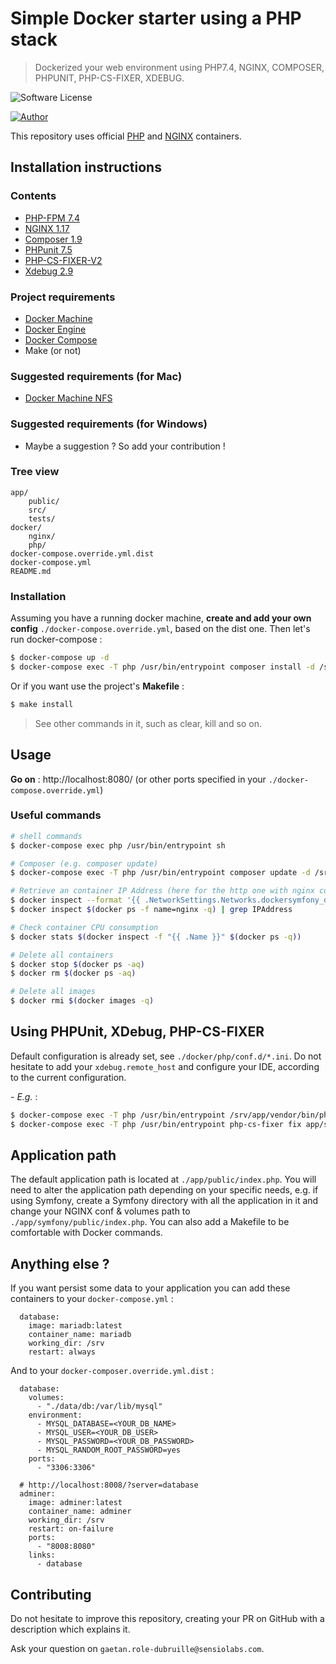 # Simple Docker starter using a PHP stack
> Dockerized your web environment using PHP7.4, NGINX, COMPOSER, PHPUNIT, PHP-CS-FIXER, XDEBUG.


![Software License](https://img.shields.io/badge/php-%5E7.4-brightgreen.svg)

[![Author](https://img.shields.io/badge/author-gaetan.role--dubruille%40sensiolabs.com-blue.svg)](https://github.com/gaetanrole)

This repository uses official [PHP](https://hub.docker.com/_/php) and [NGINX](https://hub.docker.com/_/nginx) containers.

## Installation instructions

### Contents

- [PHP-FPM 7.4](https://hub.docker.com/_/php)
- [NGINX 1.17](https://hub.docker.com/_/nginx)
- [Composer 1.9](https://getcomposer.org/)
- [PHPunit 7.5](https://phpunit.de/)
- [PHP-CS-FIXER-V2](https://github.com/FriendsOfPHP/PHP-CS-Fixer)
- [Xdebug 2.9](https://xdebug.org/)

### Project requirements

- [Docker Machine](https://docs.docker.com/machine/overview/)
- [Docker Engine](https://docs.docker.com/installation/)
- [Docker Compose](https://docs.docker.com/compose/)
- Make (or not)

### Suggested requirements (for Mac)

- [Docker Machine NFS](https://github.com/adlogix/docker-machine-nfs)

### Suggested requirements (for Windows)

- Maybe a suggestion ? So add your contribution !

### Tree view

```
app/
    public/
    src/
    tests/
docker/
    nginx/
    php/
docker-compose.override.yml.dist
docker-compose.yml
README.md
```

### Installation

Assuming you have a running docker machine, **create and add your own config** `./docker-compose.override.yml`, based on the dist one.
Then let's run docker-compose :

```bash
$ docker-compose up -d
$ docker-compose exec -T php /usr/bin/entrypoint composer install -d /srv/app/ --prefer-dist 
```

Or if you want use the project's **Makefile** :

```bash
$ make install
```

> See other commands in it, such as clear, kill and so on.

## Usage

**Go on** : http://localhost:8080/ (or other ports specified in your `./docker-compose.override.yml`)

### Useful commands

```bash
# shell commands
$ docker-compose exec php /usr/bin/entrypoint sh

# Composer (e.g. composer update)
$ docker-compose exec -T php /usr/bin/entrypoint composer update -d /srv/app

# Retrieve an container IP Address (here for the http one with nginx container_name)
$ docker inspect --format '{{ .NetworkSettings.Networks.dockersymfony_default.IPAddress }}' $(docker ps -f name=nginx -q)
$ docker inspect $(docker ps -f name=nginx -q) | grep IPAddress

# Check container CPU consumption
$ docker stats $(docker inspect -f "{{ .Name }}" $(docker ps -q))

# Delete all containers
$ docker stop $(docker ps -aq)
$ docker rm $(docker ps -aq)

# Delete all images
$ docker rmi $(docker images -q)
```

## Using PHPUnit, XDebug, PHP-CS-FIXER

Default configuration is already set, see `./docker/php/conf.d/*.ini`.
Do not hesitate to add your `xdebug.remote_host` and configure your IDE, according to the current configuration.

_- E.g._ : 

```bash
$ docker-compose exec -T php /usr/bin/entrypoint /srv/app/vendor/bin/phpunit --configuration /srv/app/phpunit.xml.dist /srv/app/tests 
$ docker-compose exec -T php /usr/bin/entrypoint php-cs-fixer fix app/src/ --rules=@PSR2 
```

## Application path

The default application path is located at `./app/public/index.php`.
You will need to alter the application path depending on your specific needs, e.g. if using
Symfony, create a Symfony directory with all the application in it and change your NGINX conf & volumes path to `./app/symfony/public/index.php`.
You can also add a Makefile to be comfortable with Docker commands.

## Anything else ?

If you want persist some data to your application you can add these containers to your `docker-compose.yml` :

```docker
  database:
    image: mariadb:latest
    container_name: mariadb
    working_dir: /srv
    restart: always
```

And to your `docker-composer.override.yml.dist` :

```docker
  database:
    volumes:
      - "./data/db:/var/lib/mysql"
    environment:
      - MYSQL_DATABASE=<YOUR_DB_NAME>
      - MYSQL_USER=<YOUR_DB_USER>
      - MYSQL_PASSWORD=<YOUR_DB_PASSWORD>
      - MYSQL_RANDOM_ROOT_PASSWORD=yes
    ports:
      - "3306:3306"

  # http://localhost:8008/?server=database
  adminer:
    image: adminer:latest
    container_name: adminer
    working_dir: /srv
    restart: on-failure
    ports:
      - "8008:8080"
    links:
      - database

```

## Contributing

Do not hesitate to improve this repository, creating your PR on GitHub with a description which explains it.

Ask your question on `gaetan.role-dubruille@sensiolabs.com`.
